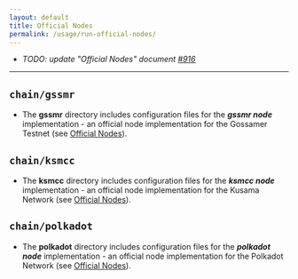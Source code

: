 ```yaml
---
layout: default
title: Official Nodes
permalink: /usage/run-official-nodes/
---
```


- _TODO: update "Official Nodes" document [#916](https://github.com/ChainSafe/gossamer/issues/916)_

---

## `chain/gssmr`

- The **gssmr** directory includes configuration files for the ***gssmr node*** implementation - an official node implementation for the Gossamer Testnet (see [Official Nodes](/building-gossamer/host-architecture#official-nodes)).

## `chain/ksmcc`

- The **ksmcc** directory includes configuration files for the ***ksmcc node*** implementation - an official node implementation for the Kusama Network (see [Official Nodes](/building-gossamer/host-architecture#official-nodes)).

## `chain/polkadot`

- The **polkadot** directory includes configuration files for the ***polkadot node*** implementation - an official node implementation for the Polkadot Network (see [Official Nodes](/building-gossamer/host-architecture#official-nodes)).
